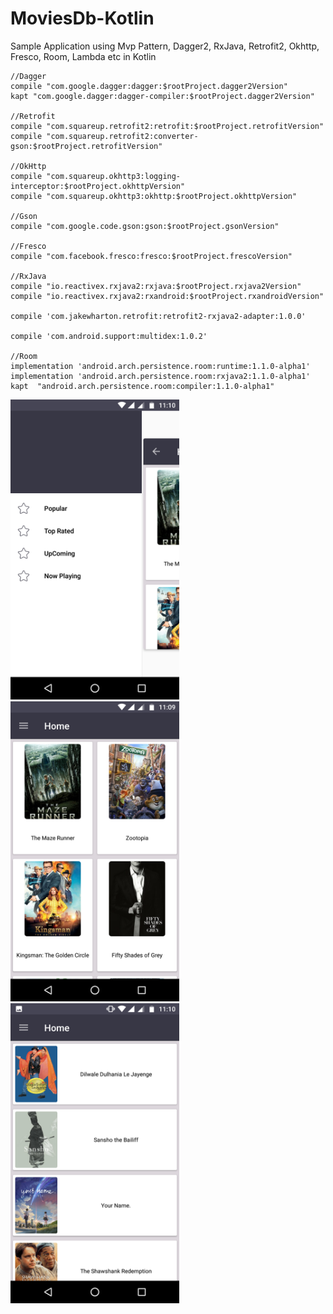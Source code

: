 # MoviesDb-Kotlin
Sample Application using Mvp Pattern, Dagger2, RxJava, Retrofit2, Okhttp, Fresco, Room,  Lambda etc in Kotlin


    //Dagger
    compile "com.google.dagger:dagger:$rootProject.dagger2Version"
    kapt "com.google.dagger:dagger-compiler:$rootProject.dagger2Version"

    //Retrofit
    compile "com.squareup.retrofit2:retrofit:$rootProject.retrofitVersion"
    compile "com.squareup.retrofit2:converter-gson:$rootProject.retrofitVersion"

    //OkHttp
    compile "com.squareup.okhttp3:logging-interceptor:$rootProject.okhttpVersion"
    compile "com.squareup.okhttp3:okhttp:$rootProject.okhttpVersion"

    //Gson
    compile "com.google.code.gson:gson:$rootProject.gsonVersion"

    //Fresco
    compile "com.facebook.fresco:fresco:$rootProject.frescoVersion"

    //RxJava
    compile "io.reactivex.rxjava2:rxjava:$rootProject.rxjava2Version"
    compile "io.reactivex.rxjava2:rxandroid:$rootProject.rxandroidVersion"

    compile 'com.jakewharton.retrofit:retrofit2-rxjava2-adapter:1.0.0'

    compile 'com.android.support:multidex:1.0.2'

    //Room
    implementation 'android.arch.persistence.room:runtime:1.1.0-alpha1'
    implementation 'android.arch.persistence.room:rxjava2:1.1.0-alpha1'
    kapt  "android.arch.persistence.room:compiler:1.1.0-alpha1"
    

<img src ="Screenshot1.png" width="270" height="480">
<img src ="Screenshot2.png" width="270" height="480">
<img src ="Screenshot3.png" width="270" height="480">
